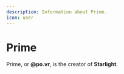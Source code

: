 ```yaml
---
description: Information about Prime.
icon: user
---
```


# Prime

Prime, or **@po.vr**, is the creator of **Starlight**.
